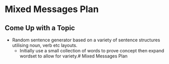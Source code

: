 # Mixed Messages Plan

## Come Up with a Topic
* Random sentence generator based on a variety of sentence structures utilising noun, verb etc layouts.
    * Initially use a small collection of words to prove concept then expand wordset to allow for variety.# Mixed Messages Plan

